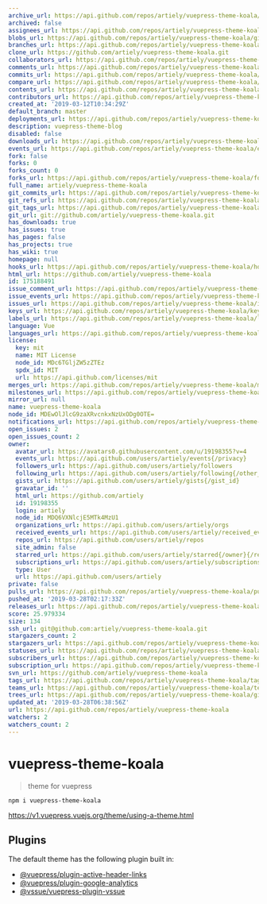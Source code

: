 ```yaml
---
archive_url: https://api.github.com/repos/artiely/vuepress-theme-koala/{archive_format}{/ref}
archived: false
assignees_url: https://api.github.com/repos/artiely/vuepress-theme-koala/assignees{/user}
blobs_url: https://api.github.com/repos/artiely/vuepress-theme-koala/git/blobs{/sha}
branches_url: https://api.github.com/repos/artiely/vuepress-theme-koala/branches{/branch}
clone_url: https://github.com/artiely/vuepress-theme-koala.git
collaborators_url: https://api.github.com/repos/artiely/vuepress-theme-koala/collaborators{/collaborator}
comments_url: https://api.github.com/repos/artiely/vuepress-theme-koala/comments{/number}
commits_url: https://api.github.com/repos/artiely/vuepress-theme-koala/commits{/sha}
compare_url: https://api.github.com/repos/artiely/vuepress-theme-koala/compare/{base}...{head}
contents_url: https://api.github.com/repos/artiely/vuepress-theme-koala/contents/{+path}
contributors_url: https://api.github.com/repos/artiely/vuepress-theme-koala/contributors
created_at: '2019-03-12T10:34:29Z'
default_branch: master
deployments_url: https://api.github.com/repos/artiely/vuepress-theme-koala/deployments
description: vuepress-theme-blog
disabled: false
downloads_url: https://api.github.com/repos/artiely/vuepress-theme-koala/downloads
events_url: https://api.github.com/repos/artiely/vuepress-theme-koala/events
fork: false
forks: 0
forks_count: 0
forks_url: https://api.github.com/repos/artiely/vuepress-theme-koala/forks
full_name: artiely/vuepress-theme-koala
git_commits_url: https://api.github.com/repos/artiely/vuepress-theme-koala/git/commits{/sha}
git_refs_url: https://api.github.com/repos/artiely/vuepress-theme-koala/git/refs{/sha}
git_tags_url: https://api.github.com/repos/artiely/vuepress-theme-koala/git/tags{/sha}
git_url: git://github.com/artiely/vuepress-theme-koala.git
has_downloads: true
has_issues: true
has_pages: false
has_projects: true
has_wiki: true
homepage: null
hooks_url: https://api.github.com/repos/artiely/vuepress-theme-koala/hooks
html_url: https://github.com/artiely/vuepress-theme-koala
id: 175188491
issue_comment_url: https://api.github.com/repos/artiely/vuepress-theme-koala/issues/comments{/number}
issue_events_url: https://api.github.com/repos/artiely/vuepress-theme-koala/issues/events{/number}
issues_url: https://api.github.com/repos/artiely/vuepress-theme-koala/issues{/number}
keys_url: https://api.github.com/repos/artiely/vuepress-theme-koala/keys{/key_id}
labels_url: https://api.github.com/repos/artiely/vuepress-theme-koala/labels{/name}
language: Vue
languages_url: https://api.github.com/repos/artiely/vuepress-theme-koala/languages
license:
  key: mit
  name: MIT License
  node_id: MDc6TGljZW5zZTEz
  spdx_id: MIT
  url: https://api.github.com/licenses/mit
merges_url: https://api.github.com/repos/artiely/vuepress-theme-koala/merges
milestones_url: https://api.github.com/repos/artiely/vuepress-theme-koala/milestones{/number}
mirror_url: null
name: vuepress-theme-koala
node_id: MDEwOlJlcG9zaXRvcnkxNzUxODg0OTE=
notifications_url: https://api.github.com/repos/artiely/vuepress-theme-koala/notifications{?since,all,participating}
open_issues: 2
open_issues_count: 2
owner:
  avatar_url: https://avatars0.githubusercontent.com/u/19198355?v=4
  events_url: https://api.github.com/users/artiely/events{/privacy}
  followers_url: https://api.github.com/users/artiely/followers
  following_url: https://api.github.com/users/artiely/following{/other_user}
  gists_url: https://api.github.com/users/artiely/gists{/gist_id}
  gravatar_id: ''
  html_url: https://github.com/artiely
  id: 19198355
  login: artiely
  node_id: MDQ6VXNlcjE5MTk4MzU1
  organizations_url: https://api.github.com/users/artiely/orgs
  received_events_url: https://api.github.com/users/artiely/received_events
  repos_url: https://api.github.com/users/artiely/repos
  site_admin: false
  starred_url: https://api.github.com/users/artiely/starred{/owner}{/repo}
  subscriptions_url: https://api.github.com/users/artiely/subscriptions
  type: User
  url: https://api.github.com/users/artiely
private: false
pulls_url: https://api.github.com/repos/artiely/vuepress-theme-koala/pulls{/number}
pushed_at: '2019-03-28T02:17:33Z'
releases_url: https://api.github.com/repos/artiely/vuepress-theme-koala/releases{/id}
score: 25.979334
size: 134
ssh_url: git@github.com:artiely/vuepress-theme-koala.git
stargazers_count: 2
stargazers_url: https://api.github.com/repos/artiely/vuepress-theme-koala/stargazers
statuses_url: https://api.github.com/repos/artiely/vuepress-theme-koala/statuses/{sha}
subscribers_url: https://api.github.com/repos/artiely/vuepress-theme-koala/subscribers
subscription_url: https://api.github.com/repos/artiely/vuepress-theme-koala/subscription
svn_url: https://github.com/artiely/vuepress-theme-koala
tags_url: https://api.github.com/repos/artiely/vuepress-theme-koala/tags
teams_url: https://api.github.com/repos/artiely/vuepress-theme-koala/teams
trees_url: https://api.github.com/repos/artiely/vuepress-theme-koala/git/trees{/sha}
updated_at: '2019-03-28T06:38:56Z'
url: https://api.github.com/repos/artiely/vuepress-theme-koala
watchers: 2
watchers_count: 2
---
```


# vuepress-theme-koala
> theme for vuepress

```
npm i vuepress-theme-koala
```
https://v1.vuepress.vuejs.org/theme/using-a-theme.html


## Plugins

The default theme has the following plugin built in:

- [@vuepress/plugin-active-header-links](https://github.com/vuejs/vuepress/tree/master/packages/@vuepress/plugin-active-header-links)
- [@vuepress/plugin-google-analytics](https://github.com/vuejs/vuepress/tree/master/packages/%40vuepress/plugin-google-analytics)
- [@vssue/vuepress-plugin-vssue](https://github.com/meteorlxy/vssue)
